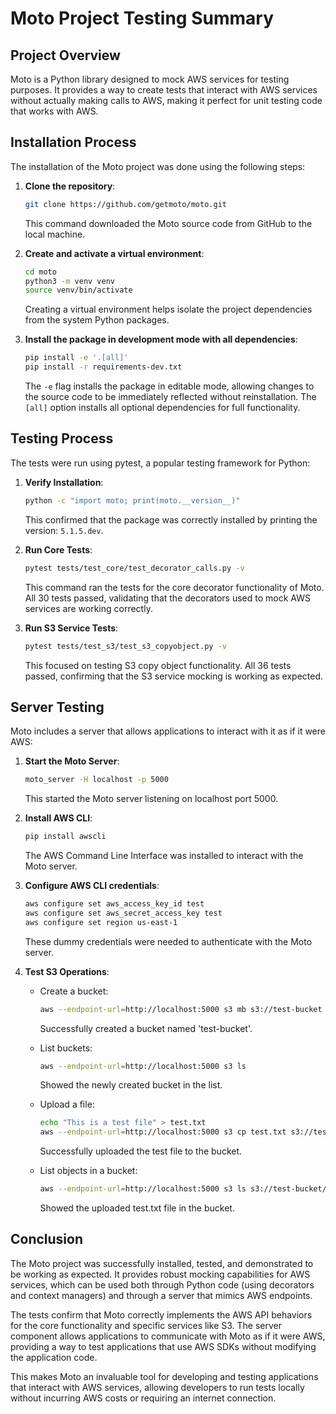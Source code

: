 # Moto Project Testing Summary

## Project Overview
Moto is a Python library designed to mock AWS services for testing purposes. It provides a way to create tests that interact with AWS services without actually making calls to AWS, making it perfect for unit testing code that works with AWS.

## Installation Process

The installation of the Moto project was done using the following steps:

1. **Clone the repository**:
   ```bash
   git clone https://github.com/getmoto/moto.git
   ```
   This command downloaded the Moto source code from GitHub to the local machine.

2. **Create and activate a virtual environment**:
   ```bash
   cd moto
   python3 -m venv venv
   source venv/bin/activate
   ```
   Creating a virtual environment helps isolate the project dependencies from the system Python packages.

3. **Install the package in development mode with all dependencies**:
   ```bash
   pip install -e '.[all]'
   pip install -r requirements-dev.txt
   ```
   The `-e` flag installs the package in editable mode, allowing changes to the source code to be immediately reflected without reinstallation. The `[all]` option installs all optional dependencies for full functionality.

## Testing Process

The tests were run using pytest, a popular testing framework for Python:

1. **Verify Installation**:
   ```bash
   python -c "import moto; print(moto.__version__)"
   ```
   This confirmed that the package was correctly installed by printing the version: `5.1.5.dev`.

2. **Run Core Tests**:
   ```bash
   pytest tests/test_core/test_decorator_calls.py -v
   ```
   This command ran the tests for the core decorator functionality of Moto. All 30 tests passed, validating that the decorators used to mock AWS services are working correctly.

3. **Run S3 Service Tests**:
   ```bash
   pytest tests/test_s3/test_s3_copyobject.py -v
   ```
   This focused on testing S3 copy object functionality. All 36 tests passed, confirming that the S3 service mocking is working as expected.

## Server Testing

Moto includes a server that allows applications to interact with it as if it were AWS:

1. **Start the Moto Server**:
   ```bash
   moto_server -H localhost -p 5000
   ```
   This started the Moto server listening on localhost port 5000.

2. **Install AWS CLI**:
   ```bash
   pip install awscli
   ```
   The AWS Command Line Interface was installed to interact with the Moto server.

3. **Configure AWS CLI credentials**:
   ```bash
   aws configure set aws_access_key_id test
   aws configure set aws_secret_access_key test
   aws configure set region us-east-1
   ```
   These dummy credentials were needed to authenticate with the Moto server.

4. **Test S3 Operations**:
   - Create a bucket:
     ```bash
     aws --endpoint-url=http://localhost:5000 s3 mb s3://test-bucket
     ```
     Successfully created a bucket named 'test-bucket'.

   - List buckets:
     ```bash
     aws --endpoint-url=http://localhost:5000 s3 ls
     ```
     Showed the newly created bucket in the list.

   - Upload a file:
     ```bash
     echo "This is a test file" > test.txt
     aws --endpoint-url=http://localhost:5000 s3 cp test.txt s3://test-bucket/
     ```
     Successfully uploaded the test file to the bucket.

   - List objects in a bucket:
     ```bash
     aws --endpoint-url=http://localhost:5000 s3 ls s3://test-bucket/
     ```
     Showed the uploaded test.txt file in the bucket.

## Conclusion

The Moto project was successfully installed, tested, and demonstrated to be working as expected. It provides robust mocking capabilities for AWS services, which can be used both through Python code (using decorators and context managers) and through a server that mimics AWS endpoints.

The tests confirm that Moto correctly implements the AWS API behaviors for the core functionality and specific services like S3. The server component allows applications to communicate with Moto as if it were AWS, providing a way to test applications that use AWS SDKs without modifying the application code.

This makes Moto an invaluable tool for developing and testing applications that interact with AWS services, allowing developers to run tests locally without incurring AWS costs or requiring an internet connection.